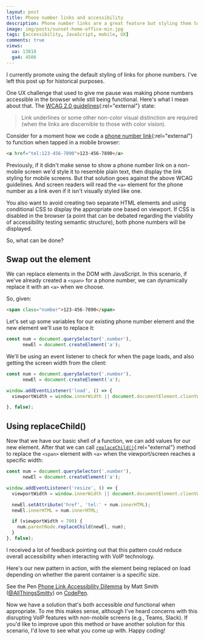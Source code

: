 ```yaml
---
layout: post
title: Phone number links and accessibility
description: Phone number links are a great feature but styling them to not show on larger screens can be an accessibility concern and detected by screen readers. Here's a useful tip on making the links both functional and accessible.
image: img/posts/sunset-home-office-min.jpg
tags: [accessibility, JavaScript, mobile, UX]
comments: true
views:
  ua: 13818
  ga4: 4506
---
```


<aside class="message notification" role="note">
  I currently promote using the default styling of links for phone numbers. I've left this post up for historical purposes.
</aside>

<div class="break"></div>

One UX challenge that used to give me pause was making phone numbers accessible in the browser while still being functional. Here's what I mean about that. The [WCAG 2.0 guidelines](https://www.w3.org/TR/WCAG20-TECHS/F73.html#F73-description){:rel="external"} state:

<blockquote class="message">Link underlines or some other non-color visual distinction are required (when the links are discernible to those with color vision).</blockquote>

Consider for a moment how we code a [phone number link](https://css-tricks.com/the-current-state-of-telephone-links/){:rel="external"} to function when tapped in a mobile browser:

```html
<a href="tel:123-456-7890">123-456-7890</a>
```

Previously, if it didn't make sense to show a phone number link on a non-mobile screen we'd style it to resemble plain text, then display the link styling for mobile screens. But that solution goes against the above WCAG guidelines. And screen readers will read the `<a>` element for the phone number as a link even if it isn't visually styled like one.

You also want to avoid creating two separate HTML elements and using conditional CSS to display the appropriate one based on viewport. If CSS is disabled in the browser (a point that can be debated regarding the viability of accessibility testing semantic structure), both phone numbers will be displayed.

So, what can be done?

## Swap out the element

We can replace elements in the DOM with JavaScript. In this scenario, if we've already created a `<span>` for a phone number, we can dynamically replace it with an `<a>` when we choose.

So, given:

```html
<span class="number">123-456-7890</span>
```

Let's set up some variables for our existing phone number element and the new element we'll use to replace it:

```javascript
const num = document.querySelector('.number'),
      newEl = document.createElement('a');
```

We'll be using an event listener to check for when the page loads, and also getting the screen width from the client:

```javascript
const num = document.querySelector('.number'),
      newEl = document.createElement('a');

window.addEventListener('load', () => {
  viewportWidth = window.innerWidth || document.documentElement.clientWidth;

}, false);
```

## Using replaceChild()

Now that we have our basic shell of a function, we can add values for our new element. After that we can call [`replaceChild()`](https://developer.mozilla.org/en-US/docs/Web/API/Node/replaceChild){:rel="external"} method to replace the `<span>` element with `<a>` when the viewport/screen reaches a specific width:

```js
const num = document.querySelector('.number'),
      newEl = document.createElement('a');

window.addEventListener('resize', () => {
  viewportWidth = window.innerWidth || document.documentElement.clientWidth;

  newEl.setAttribute('href', 'tel:' + num.innerHTML);
  newEl.innerHTML = num.innerHTML;

  if (viewportWidth < 700) {
    num.parentNode.replaceChild(newEl, num);
  }
}, false);
```

<aside class="message notification" role="note">I received a lot of feedback pointing out that this pattern could reduce overall accessibility when interacting with VoIP technology.</aside>

Here's our new pattern in action, with the element being replaced on load depending on whether the parent container is a specific size.

<div class="embed">
  <p class="codepen" data-height="450" data-slug-hash="jYgRqV" data-default-tab="result" data-user="AllThingsSmitty" data-embed-version="2" data-pen-title="Phone Link Accessibility Dilemma" class="codepen">See the Pen <a href="https://codepen.io/AllThingsSmitty/pen/jYgRqV/">Phone Link Accessibility Dilemma</a> by Matt Smith (<a href="https://codepen.io/AllThingsSmitty">@AllThingsSmitty</a>) on <a href="https://codepen.io">CodePen</a>.</p>
  <script async src="https://production-assets.codepen.io/assets/embed/ei.js"></script>
</div>

Now we have a solution that's both accessible _and_ functional when appropriate. To me this makes sense, although I've heard concerns with this disrupting VoIP features with non-mobile screens (e.g., Teams, Slack). If you'd like to improve upon this method or have another solution for this scenario, I'd love to see what you come up with. Happy coding!

